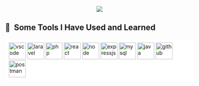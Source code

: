 <p align="center">
  <img src="https://capsule-render.vercel.app/api?type=soft&height=300&color=gradient&text=Hello%20world%20I'm%20Dhrumil&section=header&textBg=false&descAlign=51"/>
</p>
<h2> 🚀 &nbsp;Some Tools I Have Used and Learned</h2>
<p align="left" style="background-color: white; padding: 10px; border-radius: 5px;">
  <img src="https://cdn.jsdelivr.net/gh/devicons/devicon/icons/vscode/vscode-original.svg" alt="vscode" width="45" height="45"/>
  <img src="https://www.vectorlogo.zone/logos/laravel/laravel-icon.svg" alt="laravel" width="45" height="45"/>
  <img src="https://cdn.jsdelivr.net/gh/devicons/devicon/icons/php/php-original.svg" alt="php" width="45" height="45"/>
  <img src="https://www.vectorlogo.zone/logos/reactjs/reactjs-icon.svg" alt="react" width="45" height="45"/>
  <img src="https://www.vectorlogo.zone/logos/nodejs/nodejs-icon.svg" alt="node" width="45" height="45"/>
  <img src="https://www.vectorlogo.zone/logos/expressjs/expressjs-icon.svg" alt="expressjs" width="45" height="45"/>
  <img src="https://www.vectorlogo.zone/logos/mysql/mysql-ar21.svg" alt="mysql" width="45" height="45"/>
  <img src="https://www.vectorlogo.zone/logos/java/java-vertical.svg" alt="java" width="45" height="45"/>
  <img src="https://www.vectorlogo.zone/logos/github/github-icon.svg" alt="github" width="45" height="45"/>
  <img src="https://www.vectorlogo.zone/logos/getpostman/getpostman-icon.svg" alt="postman" width="45" height="45"/>
</p>

